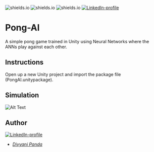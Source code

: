 ![shields.io](https://img.shields.io/badge/MADE%20WITH-Unity3D-red)
![shields.io](https://img.shields.io/badge/platform-Windows-green)
![shields.io](https://img.shields.io/badge/NeuralNetworks-purple)
[![LinkedIn-profile](https://img.shields.io/badge/LinkedIn-Divyani-blue.svg)](https://www.linkedin.com/in/divyani-panda-5a8345194/)

# Pong-AI
A simple pong game trained in Unity using Neural Networks where the ANNs play against each other.

## Instructions
Open up a new Unity project and import the package file (PongAI.unitypackage).

## Simulation
![Alt Text]()

## Author
[![LinkedIn-profile](https://img.shields.io/badge/LinkedIn-Profile-teal.svg)](https://www.linkedin.com/in/divyani-panda-5a8345194/)
* [*Divyani Panda*](https://github.com/7divs7)
